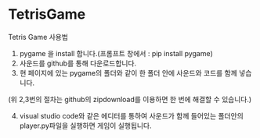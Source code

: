 # TetrisGame
Tetris Game 사용법
 1. pygame 을 install 합니다.(프롬프트 창에서 : pip install pygame)
 2. 사운드를 github를 통해 다운로드합니다.
 3. 현 페이지에 있는 pygame의 폴더와 같이 한 폴더 안에 사운드와 코드를 함께 넣습니다.
 
 (위 2,3번의 절차는 github의 zipdownload를 이용하면 한 번에 해결할 수 있습니다.)
 
 4. visual studio code와 같은 에디터를 통하여 사운드가 함께 들어있는 폴더안의 player.py파일을 실행하면 게임이 실행됩니다.
